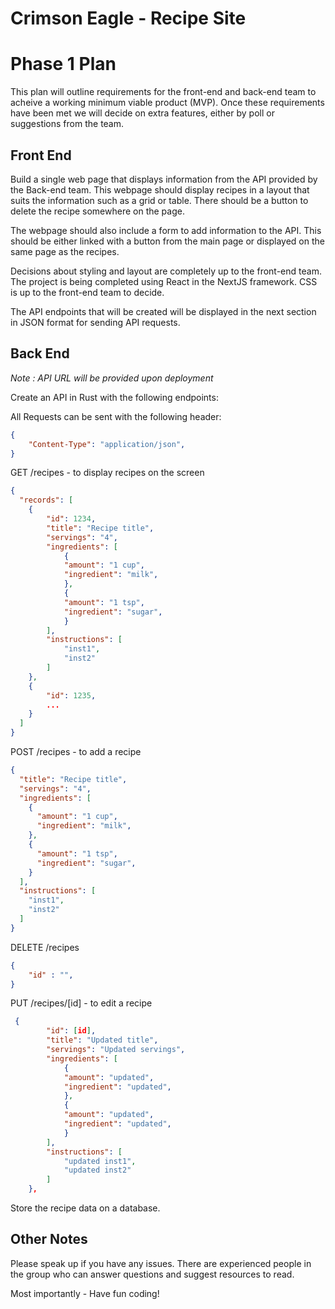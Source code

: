 # Crimson Eagle - Recipe Site

# Phase 1 Plan

This plan will outline requirements for the front-end and back-end team to acheive a working minimum viable product (MVP). Once these requirements have been met we will decide on extra features, either by poll or suggestions from the team.

## Front End


Build a single web page that displays information from the API provided by the Back-end team. This webpage should display recipes in a layout that suits the information such as a grid or table. There should be a button to delete the recipe somewhere on the page.

The webpage should also include a form to add information to the API. This should be either linked with a button from the main page or displayed on the same page as the recipes.

Decisions about styling and layout are completely up to the front-end team. The project is being completed using React in the NextJS framework. CSS is up to the front-end team to decide. 

The API endpoints that will be created will be displayed in the next section in JSON format for sending API requests.

## Back End

*Note : API URL will be provided upon deployment*

Create an API in Rust with the following endpoints:

All Requests can be sent with the following header:

```json Headers
{
	"Content-Type": "application/json",
}
```

GET /recipes - to display recipes on the screen

```json
{
  "records": [
    {
        "id": 1234,
        "title": "Recipe title",
        "servings": "4",
        "ingredients": [
            {
            "amount": "1 cup",
            "ingredient": "milk",
            },
            {
            "amount": "1 tsp",
            "ingredient": "sugar",
            }
        ],
        "instructions": [
            "inst1",
            "inst2"
        ]
    },
    {
        "id": 1235,
        ...
    }
  ]
}

```
POST /recipes - to add a recipe

```json
{
  "title": "Recipe title",
  "servings": "4",
  "ingredients": [
    {
      "amount": "1 cup",
      "ingredient": "milk",
    },
    {
      "amount": "1 tsp",
      "ingredient": "sugar",
    }
  ],
  "instructions": [
    "inst1",
    "inst2"
  ]
}
```
DELETE /recipes

```json
{
    "id" : "",
}
```

PUT /recipes/[id] - to edit a recipe

```json
 {
        "id": [id],
        "title": "Updated title",
        "servings": "Updated servings",
        "ingredients": [
            {
            "amount": "updated",
            "ingredient": "updated",
            },
            {
            "amount": "updated",
            "ingredient": "updated",
            }
        ],
        "instructions": [
            "updated inst1",
            "updated inst2"
        ]
    },
```


Store the recipe data on a database.

## Other Notes

Please speak up if you have any issues. There are experienced people in the group who can answer questions and suggest resources to read. 

Most importantly - Have fun coding!


